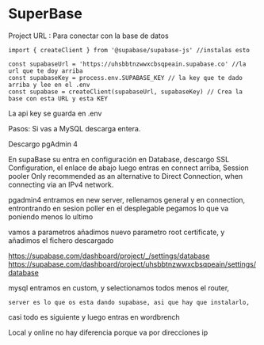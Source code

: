 # SuperBase

Project URL : Para conectar con la base de datos

    import { createClient } from '@supabase/supabase-js' //instalas esto

    const supabaseUrl = 'https://uhsbbtnzwwxcbsqpeain.supabase.co' //la url que te doy arriba
    const supabaseKey = process.env.SUPABASE_KEY // la key que te dado arriba y lee en el .env
    const supabase = createClient(supabaseUrl, supabaseKey) // Crea la base con esta URL y esta KEY

La api key se guarda en .env



Pasos:
Si vas a MySQL descarga entera.

Descargo pgAdmin 4

En supaBase su entra en configuración en Database, 
descargo SSL Configuration, el enlace de abajo 
luego entras en connect arriba,
Session pooler
Only recommended as an alternative to Direct Connection, when connecting via an IPv4 network.

pgadmin4 entramos en new server, rellenamos general y en connection, entrontrando en sesion poller en el desplegable pegamos lo que va poniendo menos lo ultimo

vamos a parametros añadimos nuevo parametro root certificate, y añadimos el fichero descargado



https://supabase.com/dashboard/project/_/settings/database 
https://supabase.com/dashboard/project/uhsbbtnzwwxcbsqpeain/settings/database


mysql entramos en custom, y selectionamos todos menos el router, 

    server es lo que os esta dando supabase, asi que hay que instalarlo, 

casi todo es siguiente y luego entras en wordbrench


Local y online no hay diferencia porque va por direcciones ip